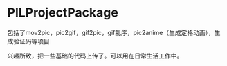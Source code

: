 # PILProjectPackage
包括了mov2pic，pic2gif，gif2pic，gif乱序，pic2anime（生成定格动画），生成验证码等项目

兴趣所致，把一些基础的代码上传了。可以用在日常生活工作中。
